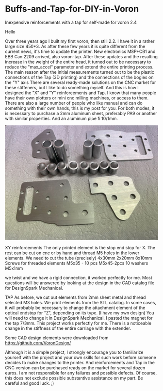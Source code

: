 # Buffs-and-Tap-for-DIY-in-Voron
Inexpensive reinforcements with a tap for self-made for voron 2.4

Hello

Over three years ago I built my first voron, then still 2.2. I have it in a rather large size 450*3. As after these few years it is quite different from the current news, it's time to update the printer. New electronics M8P+CB1 and EBB Can 2209 arrived, also voron-tap.
After these updates and the resulting increase in the weight of the entire head, it turned out to be necessary to reduce the "max_accel" parameter and extend the entire printing process.
The main reason after the initial measurements turned out to be the plastic connections of the Tap (3D printing) and the connections of the bogies on the "Y" axis
There are several ready-made solutions on the CNC market for these stiffeners, but I like to do something myself. And this is how I designed the "X" and "Y" reinforcements and Tap.
I know that many people have their own plotters or mini cnc milling machines, or access to them. There are also a large number of people who like manual and can do something with their own hands, this is my post for you. For both modes, it is necessary to purchase a 2mm aluminum sheet, preferably PA9 or another with similar properties. And an aluminum pipe fi 10/1mm.

![Image of Anycubic by Mario](https://github.com/mario73z/buffs-and-Tap-for-DIY-in-voron/blob/main/Jpg/20230516_125437371_iOS-m.jpg)

XY reinforcements
The only printed element is the stop end stop for X. The rest can be cut on cnc or by hand and thread M5 holes in the lower elements. We need to cut the tube (precisely)
4x30mm
2x20mm
8x10mm
Screws for threaded elements
M5x35 - 10 pcs
M5x45-2pcs
10 washers M5x1mm

we twist and we have a rigid connection, it worked perfectly for me.
  Most questions will be answered by looking at the design in the CAD catalog file for DesignSpark Mechanical.

TAP
As before, we cut out elements from 2mm sheet metal and thread selected M3 holes. We print elements from the STL catalog. In some cases, it will probably be necessary to change the attachment element of the optical endstop for "Z", depending on its type. (I have my own design) You will need to change it in DesignSpark Mechanical.
I pasted the magnet for the tap 7/3mm.
This project works perfectly for me. There is a noticeable change in the stiffness of the entire carriage with the extender.

Some CAD design elements were downloaded from https://github.com/VoronDesign/

Although it is a simple project, I strongly encourage you to familiarize yourself with the project and your own skills for such work before someone decides to make changes to the printer. And reinforcements and Tap in the CNC version can be purchased ready on the market for several dozen euros. I am not responsible for any failures and possible defects. Of course, this does not exclude possible substantive assistance on my part. Be careful and good luck. ;)

